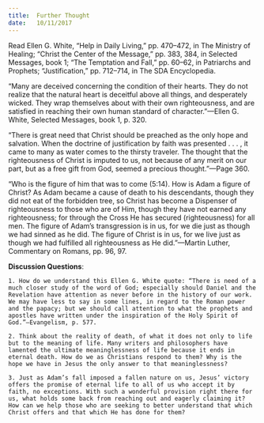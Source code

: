 ```yaml
---
title:  Further Thought
date:   10/11/2017
---
```


Read Ellen G. White, “Help in Daily Living,” pp. 470–472, in The Ministry of Healing; “Christ the Center of the Message,” pp. 383, 384, in Selected Messages, book 1; “The Temptation and Fall,” pp. 60–62, in Patriarchs and Prophets; “Justification,” pp. 712–714, in The SDA Encyclopedia.

“Many are deceived concerning the condition of their hearts. They do not realize that the natural heart is deceitful above all things, and desperately wicked. They wrap themselves about with their own righteousness, and are satisfied in reaching their own human standard of character.”—Ellen G. White, Selected Messages, book 1, p. 320.

“There is great need that Christ should be preached as the only hope and salvation. When the doctrine of justification by faith was presented . . . , it came to many as water comes to the thirsty traveler. The thought that the righteousness of Christ is imputed to us, not because of any merit on our part, but as a free gift from God, seemed a precious thought.”—Page 360.

“Who is the figure of him that was to come (5:14). How is Adam a figure of Christ? As Adam became a cause of death to his descendants, though they did not eat of the forbidden tree, so Christ has become a Dispenser of righteousness to those who are of Him, though they have not earned any righteousness; for through the Cross He has secured (righteousness) for all men. The figure of Adam’s transgression is in us, for we die just as though we had sinned as he did. The figure of Christ is in us, for we live just as though we had fulfilled all righteousness as He did.”—Martin Luther, Commentary on Romans, pp. 96, 97.

**Discussion Questions**:

`1. How do we understand this Ellen G. White quote: “There is need of a much closer study of the word of God; especially should Daniel and the Revelation have attention as never before in the history of our work. We may have less to say in some lines, in regard to the Roman power and the papacy; but we should call attention to what the prophets and apostles have written under the inspiration of the Holy Spirit of God.”—Evangelism, p. 577.`

`2. Think about the reality of death, of what it does not only to life but to the meaning of life. Many writers and philosophers have lamented the ultimate meaninglessness of life because it ends in eternal death. How do we as Christians respond to them? Why is the hope we have in Jesus the only answer to that meaninglessness?`

`3. Just as Adam’s fall imposed a fallen nature on us, Jesus’ victory offers the promise of eternal life to all of us who accept it by faith, no exceptions. With such a wonderful provision right there for us, what holds some back from reaching out and eagerly claiming it? How can we help those who are seeking to better understand that which Christ offers and that which He has done for them?`